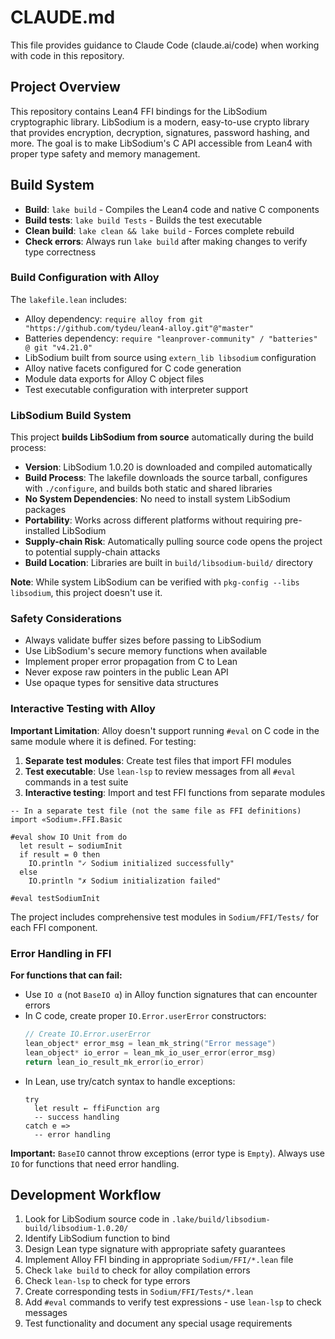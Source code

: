 # CLAUDE.md

This file provides guidance to Claude Code (claude.ai/code) when working with code in this repository.

## Project Overview

This repository contains Lean4 FFI bindings for the LibSodium cryptographic library. LibSodium is a modern, easy-to-use crypto library that provides encryption, decryption, signatures, password hashing, and more. The goal is to make LibSodium's C API accessible from Lean4 with proper type safety and memory management.

## Build System

- **Build**: `lake build` - Compiles the Lean4 code and native C components
- **Build tests**: `lake build Tests` - Builds the test executable
- **Clean build**: `lake clean && lake build` - Forces complete rebuild
- **Check errors**: Always run `lake build` after making changes to verify type correctness

### Build Configuration with Alloy

The `lakefile.lean` includes:
- Alloy dependency: `require alloy from git "https://github.com/tydeu/lean4-alloy.git"@"master"`
- Batteries dependency: `require "leanprover-community" / "batteries" @ git "v4.21.0"`
- LibSodium built from source using `extern_lib libsodium` configuration
- Alloy native facets configured for C code generation
- Module data exports for Alloy C object files
- Test executable configuration with interpreter support

### LibSodium Build System

This project **builds LibSodium from source** automatically during the build process:
- **Version**: LibSodium 1.0.20 is downloaded and compiled automatically
- **Build Process**: The lakefile downloads the source tarball, configures with `./configure`, and builds both static and shared libraries
- **No System Dependencies**: No need to install system LibSodium packages
- **Portability**: Works across different platforms without requiring pre-installed LibSodium
- **Supply-chain Risk**: Automatically pulling source code opens the project to potential supply-chain attacks
- **Build Location**: Libraries are built in `build/libsodium-build/` directory

**Note**: While system LibSodium can be verified with `pkg-config --libs libsodium`, this project doesn't use it.

### Safety Considerations

- Always validate buffer sizes before passing to LibSodium
- Use LibSodium's secure memory functions when available
- Implement proper error propagation from C to Lean
- Never expose raw pointers in the public Lean API
- Use opaque types for sensitive data structures

### Interactive Testing with Alloy

**Important Limitation**: Alloy doesn't support running `#eval` on C code in the same module where it is defined. For testing:

1. **Separate test modules**: Create test files that import FFI modules
2. **Test executable**: Use `lean-lsp` to review messages from all `#eval` commands in a test suite
3. **Interactive testing**: Import and test FFI functions from separate modules

```lean
-- In a separate test file (not the same file as FFI definitions)
import «Sodium».FFI.Basic

#eval show IO Unit from do
  let result ← sodiumInit
  if result = 0 then
    IO.println "✓ Sodium initialized successfully"
  else
    IO.println "✗ Sodium initialization failed"

#eval testSodiumInit
```

The project includes comprehensive test modules in `Sodium/FFI/Tests/` for each FFI component.

### Error Handling in FFI

**For functions that can fail:**
- Use `IO α` (not `BaseIO α`) in Alloy function signatures that can encounter errors
- In C code, create proper `IO.Error.userError` constructors:
  ```c
  // Create IO.Error.userError
  lean_object* error_msg = lean_mk_string("Error message")
  lean_object* io_error = lean_mk_io_user_error(error_msg)
  return lean_io_result_mk_error(io_error)
  ```
- In Lean, use try/catch syntax to handle exceptions:
  ```lean
  try
    let result ← ffiFunction arg
    -- success handling
  catch e =>
    -- error handling
  ```

**Important:** `BaseIO` cannot throw exceptions (error type is `Empty`). Always use `IO` for functions that need error handling.

## Development Workflow

1. Look for LibSodium source code in `.lake/build/libsodium-build/libsodium-1.0.20/`
1. Identify LibSodium function to bind
2. Design Lean type signature with appropriate safety guarantees
3. Implement Alloy FFI binding in appropriate `Sodium/FFI/*.lean` file
5. Check `lake build` to check for alloy compilation errors
5. Check `lean-lsp` to check for type errors
6. Create corresponding tests in `Sodium/FFI/Tests/*.lean`
8. Add `#eval` commands to verify test expressions - use `lean-lsp` to check messages
9. Test functionality and document any special usage requirements
